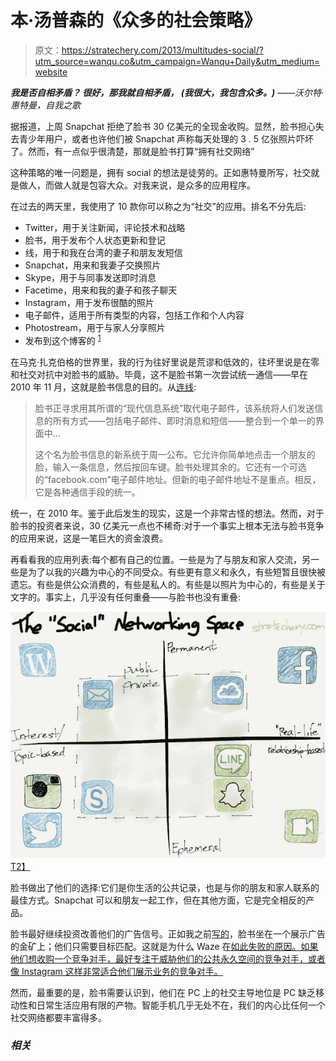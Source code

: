 # 本·汤普森的《众多的社会策略》

> 原文：<https://stratechery.com/2013/multitudes-social/?utm_source=wanqu.co&utm_campaign=Wanqu+Daily&utm_medium=website>

***我是否自相矛盾？
很好，那我就自相矛盾，
(我很大，我包含众多。)**
——沃尔特·惠特曼，自我之歌*

据报道，上周 Snapchat 拒绝了脸书 30 亿美元的全现金收购。显然，脸书担心失去青少年用户，或者也许他们被 Snapchat 声称每天处理的 3 . 5 亿张照片吓坏了。然而，有一点似乎很清楚，那就是脸书打算“拥有社交网络”

这种策略的唯一问题是，拥有 social 的想法是徒劳的。正如惠特曼所写，社交就是做人，而做人就是包容大众。对我来说，是众多的应用程序。

在过去的两天里，我使用了 10 款你可以称之为“社交”的应用。排名不分先后:

*   Twitter，用于关注新闻，评论技术和战略
*   脸书，用于发布个人状态更新和登记
*   线，用于和我在台湾的妻子和朋友发短信
*   Snapchat，用来和我妻子交换照片
*   Skype，用于与同事发送即时消息
*   Facetime，用来和我的妻子和孩子聊天
*   Instagram，用于发布很酷的照片
*   电子邮件，适用于所有类型的内容，包括工作和个人内容
*   Photostream，用于与家人分享照片
*   发布到这个博客的 <sup id="rf1-597">[1](#fn1-597 "Disclosure: I work for Automattic, which owns WordPress.com. This article represents my personal views")</sup>

在马克·扎克伯格的世界里，我的行为往好里说是荒谬和低效的，往坏里说是在零和社交对抗中对脸书的威胁。毕竟，这不是脸书第一次尝试统一通信——早在 2010 年 11 月，这就是脸书信息的目的。从[连线](http://www.wired.co.uk/news/archive/2010-11/16/facebook-modern-messaging-system):

> 脸书正寻求用其所谓的“现代信息系统”取代电子邮件，该系统将人们发送信息的所有方式——包括电子邮件、即时消息和短信——整合到一个单一的界面中…
> 
> 这个名为脸书信息的新系统于周一公布。它允许你简单地点击一个朋友的脸，输入一条信息，然后按回车键。脸书处理其余的。它还有一个可选的“facebook.com”电子邮件地址。但新的电子邮件地址不是重点。相反，它是各种通信手段的统一。

统一，在 2010 年。鉴于此后发生的现实，这是一个非常古怪的想法。然而，对于脸书的投资者来说，30 亿美元一点也不稀奇:对于一个事实上根本无法与脸书竞争的应用来说，这是一笔巨大的资金浪费。

再看看我的应用列表:每个都有自己的位置。一些是为了与朋友和家人交流，另一些是为了以我的兴趣为中心的不同受众。有些更有意义和永久，有些短暂且很快被遗忘。有些是供公众消费的，有些是私人的。有些是以照片为中心的，有些是关于文字的。事实上，几乎没有任何重叠——与脸书也没有重叠:

[![photo-1](img/5bf1993ddce776ebddba37c1706a8f7f.png)T2】](https://i0.wp.com/stratechery.com/wp-content/uploads/2013/11/photo-1.jpg)

脸书做出了他们的选择:它们是你生活的公共记录，也是与你的朋友和家人联系的最佳方式。Snapchat 可以和朋友一起工作，但在其他方面，它是完全相反的产品。

脸书最好继续投资改善他们的广告信号。正如我之前[写的](http://stratechery.com/2013/mobile-makes-facebook-just-an-app-thats-great-news/)，脸书坐在一个展示广告的金矿上；他们只需要目标匹配。这就是为什么 Waze 在[如此失败的原因。如果他们想收购一个竞争对手，最好专注于威胁他们的公共永久空间的竞争对手，或者像 Instagram 这样非常适合他们展示业务的竞争对手。](http://stratechery.com/2013/waze-winners-and-losers/)

然而，最重要的是，脸书需要认识到，他们在 PC 上的社交主导地位是 PC 缺乏移动性和日常生活应用有限的产物。智能手机几乎无处不在，我们的内心比任何一个社交网络都要丰富得多。

### *相关*